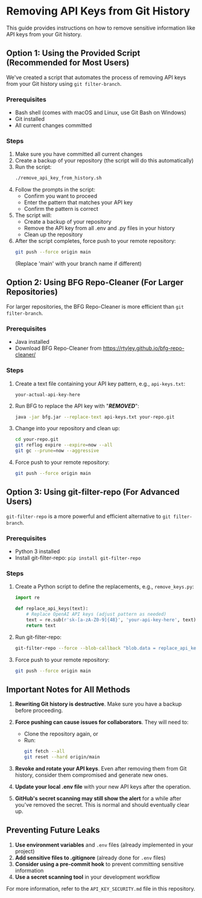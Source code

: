 # Removing API Keys from Git History

This guide provides instructions on how to remove sensitive information like API keys from your Git history.

## Option 1: Using the Provided Script (Recommended for Most Users)

We've created a script that automates the process of removing API keys from your Git history using `git filter-branch`.

### Prerequisites

- Bash shell (comes with macOS and Linux, use Git Bash on Windows)
- Git installed
- All current changes committed

### Steps

1. Make sure you have committed all current changes
2. Create a backup of your repository (the script will do this automatically)
3. Run the script:
   ```bash
   ./remove_api_key_from_history.sh
   ```
4. Follow the prompts in the script:
   - Confirm you want to proceed
   - Enter the pattern that matches your API key
   - Confirm the pattern is correct
5. The script will:
   - Create a backup of your repository
   - Remove the API key from all .env and .py files in your history
   - Clean up the repository
6. After the script completes, force push to your remote repository:
   ```bash
   git push --force origin main
   ```
   (Replace 'main' with your branch name if different)

## Option 2: Using BFG Repo-Cleaner (For Larger Repositories)

For larger repositories, the BFG Repo-Cleaner is more efficient than `git filter-branch`.

### Prerequisites

- Java installed
- Download BFG Repo-Cleaner from https://rtyley.github.io/bfg-repo-cleaner/

### Steps

1. Create a text file containing your API key pattern, e.g., `api-keys.txt`:
   ```
   your-actual-api-key-here
   ```

2. Run BFG to replace the API key with "***REMOVED***":
   ```bash
   java -jar bfg.jar --replace-text api-keys.txt your-repo.git
   ```

3. Change into your repository and clean up:
   ```bash
   cd your-repo.git
   git reflog expire --expire=now --all
   git gc --prune=now --aggressive
   ```

4. Force push to your remote repository:
   ```bash
   git push --force origin main
   ```

## Option 3: Using git-filter-repo (For Advanced Users)

`git-filter-repo` is a more powerful and efficient alternative to `git filter-branch`.

### Prerequisites

- Python 3 installed
- Install git-filter-repo: `pip install git-filter-repo`

### Steps

1. Create a Python script to define the replacements, e.g., `remove_keys.py`:
   ```python
   import re
   
   def replace_api_keys(text):
       # Replace OpenAI API keys (adjust pattern as needed)
       text = re.sub(r'sk-[a-zA-Z0-9]{48}', 'your-api-key-here', text)
       return text
   ```

2. Run git-filter-repo:
   ```bash
   git-filter-repo --force --blob-callback "blob.data = replace_api_keys(blob.data)"
   ```

3. Force push to your remote repository:
   ```bash
   git push --force origin main
   ```

## Important Notes for All Methods

1. **Rewriting Git history is destructive**. Make sure you have a backup before proceeding.

2. **Force pushing can cause issues for collaborators**. They will need to:
   - Clone the repository again, or
   - Run:
     ```bash
     git fetch --all
     git reset --hard origin/main
     ```

3. **Revoke and rotate your API keys**. Even after removing them from Git history, consider them compromised and generate new ones.

4. **Update your local .env file** with your new API keys after the operation.

5. **GitHub's secret scanning may still show the alert** for a while after you've removed the secret. This is normal and should eventually clear up.

## Preventing Future Leaks

1. **Use environment variables** and `.env` files (already implemented in your project)
2. **Add sensitive files to .gitignore** (already done for `.env` files)
3. **Consider using a pre-commit hook** to prevent committing sensitive information
4. **Use a secret scanning tool** in your development workflow

For more information, refer to the `API_KEY_SECURITY.md` file in this repository.

